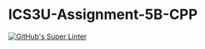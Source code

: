 # ICS3U-Assignment-5B-CPP

[![GitHub's Super Linter](https://github.com/Joshua-Yeung-2/ICS3U-Assignment-5B-CPP/workflows/GitHub's%20Super%20Linter/badge.svg)](https://github.com/Joshua-Yeung-2/ICS3U-Assignment-5B-CPP/actions)

